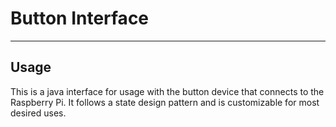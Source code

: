 # Button Interface

-----
Usage
-----

  This is a java interface for usage with the button device that connects to
the Raspberry Pi.  It follows a state design pattern and is customizable for most
desired uses.